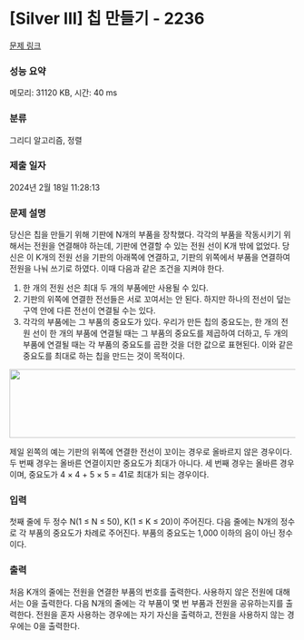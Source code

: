 # [Silver III] 칩 만들기 - 2236 

[문제 링크](https://www.acmicpc.net/problem/2236) 

### 성능 요약

메모리: 31120 KB, 시간: 40 ms

### 분류

그리디 알고리즘, 정렬

### 제출 일자

2024년 2월 18일 11:28:13

### 문제 설명

<p>당신은 칩을 만들기 위해 기판에 N개의 부품을 장착했다. 각각의 부품을 작동시키기 위해서는 전원을 연결해야 하는데, 기판에 연결할 수 있는 전원 선이 K개 밖에 없었다. 당신은 이 K개의 전원 선을 기판의 아래쪽에 연결하고, 기판의 위쪽에서 부품을 연결하여 전원을 나눠 쓰기로 하였다. 이때 다음과 같은 조건을 지켜야 한다.</p>

<ol>
	<li>한 개의 전원 선은 최대 두 개의 부품에만 사용될 수 있다.</li>
	<li>기판의 위쪽에 연결한 전선들은 서로 꼬여서는 안 된다. 하지만 하나의 전선이 덮는 구역 안에 다른 전선이 연결될 수는 있다.</li>
	<li>각각의 부품에는 그 부품의 중요도가 있다. 우리가 만든 칩의 중요도는, 한 개의 전원 선이 한 개의 부품에 연결될 때는 그 부품의 중요도를 제곱하여 더하고, 두 개의 부품에 연결될 때는 각 부품의 중요도를 곱한 것을 더한 값으로 표현된다. 이와 같은 중요도를 최대로 하는 칩을 만드는 것이 목적이다.</li>
</ol>

<p style="text-align: center;"><img alt="" height="121" src="https://www.acmicpc.net/JudgeOnline/upload/201008/chip.PNG" width="694"></p>

<p>제일 왼쪽의 예는 기판의 위쪽에 연결한 전선이 꼬이는 경우로 올바르지 않은 경우이다. 두 번째 경우는 올바른 연결이지만 중요도가 최대가 아니다. 세 번째 경우는 올바른 경우이며, 중요도가 4 × 4 + 5 × 5 = 41로 최대가 되는 경우이다.</p>

### 입력 

 <p>첫째 줄에 두 정수 N(1 ≤ N ≤ 50), K(1 ≤ K ≤ 20)이 주어진다. 다음 줄에는 N개의 정수로 각 부품의 중요도가 차례로 주어진다. 부품의 중요도는 1,000 이하의 음이 아닌 정수이다.</p>

### 출력 

 <p>처음 K개의 줄에는 전원을 연결한 부품의 번호를 출력한다. 사용하지 않은 전원에 대해서는 0을 출력한다. 다음 N개의 줄에는 각 부품이 몇 번 부품과 전원을 공유하는지를 출력한다. 전원을 혼자 사용하는 경우에는 자기 자신을 출력하고, 전원을 사용하지 않는 경우에는 0을 출력한다.</p>

